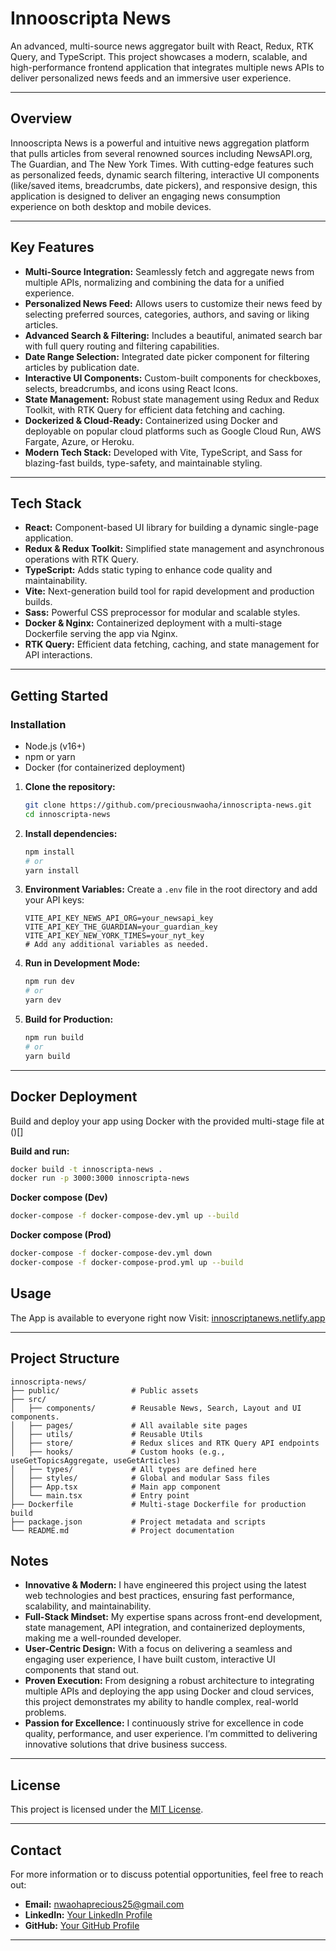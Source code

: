 # Innooscripta News

An advanced, multi-source news aggregator built with React, Redux, RTK Query, and TypeScript. This project showcases a modern, scalable, and high-performance frontend application that integrates multiple news APIs to deliver personalized news feeds and an immersive user experience.

---

## Overview

Innooscripta News is a powerful and intuitive news aggregation platform that pulls articles from several renowned sources including NewsAPI.org, The Guardian, and The New York Times. With cutting-edge features such as personalized feeds, dynamic search filtering, interactive UI components (like/saved items, breadcrumbs, date pickers), and responsive design, this application is designed to deliver an engaging news consumption experience on both desktop and mobile devices.

---

## Key Features

- **Multi-Source Integration:** Seamlessly fetch and aggregate news from multiple APIs, normalizing and combining the data for a unified experience.
- **Personalized News Feed:** Allows users to customize their news feed by selecting preferred sources, categories, authors, and saving or liking articles.
- **Advanced Search & Filtering:** Includes a beautiful, animated search bar with full query routing and filtering capabilities.
- **Date Range Selection:** Integrated date picker component for filtering articles by publication date.
- **Interactive UI Components:** Custom-built components for checkboxes, selects, breadcrumbs, and icons using React Icons.
- **State Management:** Robust state management using Redux and Redux Toolkit, with RTK Query for efficient data fetching and caching.
- **Dockerized & Cloud-Ready:** Containerized using Docker and deployable on popular cloud platforms such as Google Cloud Run, AWS Fargate, Azure, or Heroku.
- **Modern Tech Stack:** Developed with Vite, TypeScript, and Sass for blazing-fast builds, type-safety, and maintainable styling.

---

## Tech Stack

- **React:** Component-based UI library for building a dynamic single-page application.
- **Redux & Redux Toolkit:** Simplified state management and asynchronous operations with RTK Query.
- **TypeScript:** Adds static typing to enhance code quality and maintainability.
- **Vite:** Next-generation build tool for rapid development and production builds.
- **Sass:** Powerful CSS preprocessor for modular and scalable styles.
- **Docker & Nginx:** Containerized deployment with a multi-stage Dockerfile serving the app via Nginx.
- **RTK Query:** Efficient data fetching, caching, and state management for API interactions.

---

## Getting Started

### Installation
- Node.js (v16+)
- npm or yarn
- Docker (for containerized deployment)

1. **Clone the repository:**
   ```bash
   git clone https://github.com/preciousnwaoha/innoscripta-news.git
   cd innoscripta-news
   ```

2. **Install dependencies:**
   ```bash
   npm install
   # or
   yarn install
   ```

3. **Environment Variables:**
   Create a `.env` file in the root directory and add your API keys:
   ```env
   VITE_API_KEY_NEWS_API_ORG=your_newsapi_key
   VITE_API_KEY_THE_GUARDIAN=your_guardian_key
   VITE_API_KEY_NEW_YORK_TIMES=your_nyt_key
   # Add any additional variables as needed.
   ```

4. **Run in Development Mode:**
   ```bash
   npm run dev
   # or
   yarn dev
   ```

5. **Build for Production:**
   ```bash
   npm run build
   # or
   yarn build
   ```

---

## Docker Deployment

Build and deploy your app using Docker with the provided multi-stage file at ()[]

**Build and run:**
```bash
docker build -t innoscripta-news .
docker run -p 3000:3000 innoscripta-news
```

**Docker compose (Dev)**
```bash
docker-compose -f docker-compose-dev.yml up --build
```

**Docker compose (Prod)**
```bash
docker-compose -f docker-compose-dev.yml down
docker-compose -f docker-compose-prod.yml up --build
```

## Usage
The App is available to everyone right now
Visit: [innoscriptanews.netlify.app](innoscriptanews.netlify.app)

---

## Project Structure

```
innoscripta-news/
├── public/                # Public assets
├── src/
│   ├── components/        # Reusable News, Search, Layout and UI components.
│   ├── pages/             # All available site pages
│   ├── utils/             # Reusable Utils
│   ├── store/             # Redux slices and RTK Query API endpoints
│   ├── hooks/             # Custom hooks (e.g., useGetTopicsAggregate, useGetArticles)
│   ├── types/             # All types are defined here
│   ├── styles/            # Global and modular Sass files
│   ├── App.tsx            # Main app component
│   └── main.tsx           # Entry point
├── Dockerfile             # Multi-stage Dockerfile for production build
├── package.json           # Project metadata and scripts
└── README.md              # Project documentation
```


## Notes

- **Innovative & Modern:** I have engineered this project using the latest web technologies and best practices, ensuring fast performance, scalability, and maintainability.
- **Full-Stack Mindset:** My expertise spans across front-end development, state management, API integration, and containerized deployments, making me a well-rounded developer.
- **User-Centric Design:** With a focus on delivering a seamless and engaging user experience, I have built custom, interactive UI components that stand out.
- **Proven Execution:** From designing a robust architecture to integrating multiple APIs and deploying the app using Docker and cloud services, this project demonstrates my ability to handle complex, real-world problems.
- **Passion for Excellence:** I continuously strive for excellence in code quality, performance, and user experience. I’m committed to delivering innovative solutions that drive business success.

---

## License

This project is licensed under the [MIT License](LICENSE).

---

## Contact

For more information or to discuss potential opportunities, feel free to reach out:

- **Email:** nwaohaprecious25@gmail.com
- **LinkedIn:** [Your LinkedIn Profile](https://linkedin.com/in/preciousnwaoha04)
- **GitHub:** [Your GitHub Profile](https://github.com/preciousnwaoha)

---



